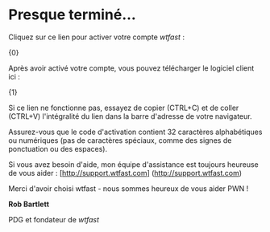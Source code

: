 ﻿# Presque terminé...

Cliquez sur ce lien pour activer votre compte *wtfast* :

{0}

Après avoir activé votre compte, vous pouvez télécharger le logiciel client ici :

{1}

Si ce lien ne fonctionne pas, essayez de copier (CTRL+C) et de coller (CTRL+V) l'intégralité du lien dans la barre d'adresse de votre navigateur.

Assurez-vous que le code d'activation contient 32 caractères alphabétiques ou numériques (pas de caractères spéciaux, comme des signes de ponctuation ou des espaces).

Si vous avez besoin d'aide, mon équipe d'assistance est toujours heureuse de vous aider : [http://support.wtfast.com] (http://support.wtfast.com)

Merci d'avoir choisi wtfast - nous sommes heureux de vous aider PWN !

**Rob Bartlett**

PDG et fondateur de *wtfast*
